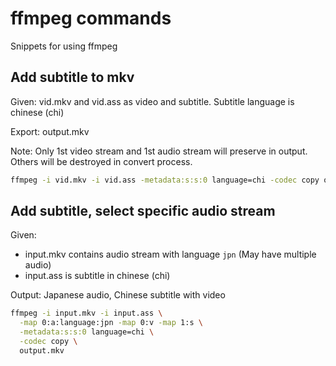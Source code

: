 # ffmpeg commands
Snippets for using ffmpeg

## Add subtitle to mkv
Given: vid.mkv and vid.ass as video and subtitle. Subtitle language is chinese (chi)

Export: output.mkv

Note: Only 1st video stream and 1st audio stream will preserve in output.
Others will be destroyed in convert process.

```bash
ffmpeg -i vid.mkv -i vid.ass -metadata:s:s:0 language=chi -codec copy output.mkv
```

## Add subtitle, select specific audio stream
Given:
 - input.mkv contains audio stream with language `jpn` (May have multiple audio)
 - input.ass is subtitle in chinese (chi)

Output:
Japanese audio, Chinese subtitle with video

```bash
ffmpeg -i input.mkv -i input.ass \
  -map 0:a:language:jpn -map 0:v -map 1:s \
  -metadata:s:s:0 language=chi \
  -codec copy \
  output.mkv
```
